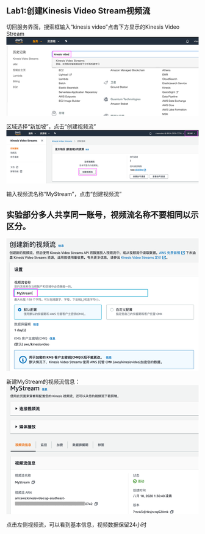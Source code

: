 ## Lab1:创建Kinesis Video Stream视频流

切回服务界面，搜索框输入“kinesis video”点击下方显示的Kinesis Video Stream
![](../md_images/create_stream_0.png)

区域选择“新加坡”，点击“创建视频流”
![](../md_images/create_stream_1.png)

输入视频流名称“MyStream”，点击“创建视频流”
## 实验部分多人共享同一账号，视频流名称不要相同以示区分。
![](../md_images/create_stream_2.png)

新建MyStream的视频流信息：
![](../md_images/create_stream_3.png)

点击左侧视频流，可以看到基本信息，视频数据保留24小时
